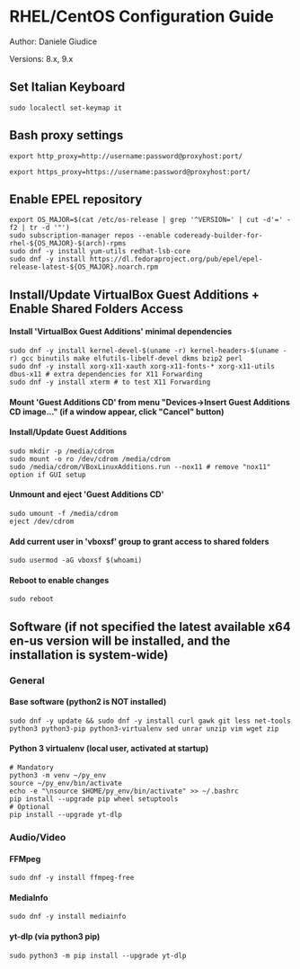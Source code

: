 # RHEL/CentOS Configuration Guide

Author: Daniele Giudice

Versions: 8.x, 9.x

## Set Italian Keyboard

```
sudo localectl set-keymap it
```

## Bash proxy settings
```
export http_proxy=http://username:password@proxyhost:port/

export https_proxy=https://username:password@proxyhost:port/
```

## Enable EPEL repository
```
export OS_MAJOR=$(cat /etc/os-release | grep '^VERSION=' | cut -d'=' -f2 | tr -d '"')
sudo subscription-manager repos --enable codeready-builder-for-rhel-${OS_MAJOR}-$(arch)-rpms
sudo dnf -y install yum-utils redhat-lsb-core
sudo dnf -y install https://dl.fedoraproject.org/pub/epel/epel-release-latest-${OS_MAJOR}.noarch.rpm
```

## Install/Update VirtualBox Guest Additions + Enable Shared Folders Access

#### Install 'VirtualBox Guest Additions' minimal dependencies
```
sudo dnf -y install kernel-devel-$(uname -r) kernel-headers-$(uname -r) gcc binutils make elfutils-libelf-devel dkms bzip2 perl
sudo dnf -y install xorg-x11-xauth xorg-x11-fonts-* xorg-x11-utils dbus-x11 # extra dependencies for X11 Forwarding
sudo dnf -y install xterm # to test X11 Forwarding
```

#### Mount 'Guest Additions CD' from menu "Devices->Insert Guest Additions CD image..." (if a window appear, click "Cancel" button)

#### Install/Update Guest Additions
```
sudo mkdir -p /media/cdrom
sudo mount -o ro /dev/cdrom /media/cdrom
sudo /media/cdrom/VBoxLinuxAdditions.run --nox11 # remove "nox11" option if GUI setup
```

#### Unmount and eject 'Guest Additions CD'
```
sudo umount -f /media/cdrom
eject /dev/cdrom

```

#### Add current user in 'vboxsf' group to grant access to shared folders
```
sudo usermod -aG vboxsf $(whoami)
```

#### Reboot to enable changes
```
sudo reboot
```

## Software (if not specified the latest available x64 en-us version will be installed, and the installation is system-wide)

### General

#### Base software (python2 is NOT installed)
```
sudo dnf -y update && sudo dnf -y install curl gawk git less net-tools python3 python3-pip python3-virtualenv sed unrar unzip vim wget zip
```

#### Python 3 virtualenv (local user, activated at startup)
```
# Mandatory
python3 -m venv ~/py_env
source ~/py_env/bin/activate
echo -e "\nsource $HOME/py_env/bin/activate" >> ~/.bashrc
pip install --upgrade pip wheel setuptools
# Optional
pip install --upgrade yt-dlp
```

### Audio/Video

#### FFMpeg
```
sudo dnf -y install ffmpeg-free
```

#### MediaInfo
```
sudo dnf -y install mediainfo
```

#### yt-dlp (via python3 pip)
```
sudo python3 -m pip install --upgrade yt-dlp
```
